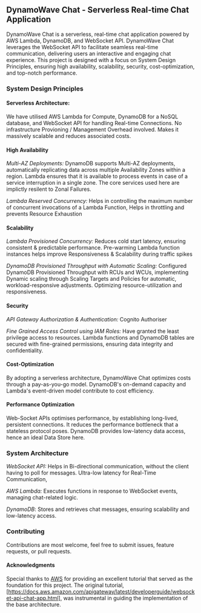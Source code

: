 ## DynamoWave Chat - Serverless Real-time Chat Application  

DynamoWave Chat is a serverless, real-time chat application powered by AWS Lambda, DynamoDB, and WebSocket API.
DynamoWave Chat leverages the WebSocket API to facilitate seamless real-time communication, delivering users an interactive and engaging chat experience. This project is designed with a focus on System Design Principles, ensuring high availability, scalability, security, cost-optimization, and top-notch performance.


### System Design Principles

#### Serverless Architecture:
We have utilised AWS Lambda for Compute, DynamoDB for a NoSQL database, and WebSocket API for handling Real-time Connections. No infrastructure Provioning / Management Overhead involved. Makes it massively scalable and reduces associated costs.

#### High Availability 

_Multi-AZ Deployments:_
DynamoDB supports Multi-AZ deployments, automatically replicating data across multiple Availability Zones within a region.
Lambda ensures that it is available to process events in case of a service interruption in a single zone.
The core services used here are implictly resilent to Zonal Failures.

_Lambda Reserved Concurrency:_ 
Helps in controlling the maximum number of concurrent invocations of a Lambda Function, Helps in throttling and prevents Resource Exhaustion


#### Scalability 

_Lambda Provisioned Concurrency:_ Reduces cold start latency, ensuring consistent & predictable performance. Pre-warming Lambda function instances helps improve Responsiveness & Scalability during traffic spikes

_DynamoDB Provisioned Throughput with Automatic Scaling:_ Configured DynamoDB Provisioned Throughput with RCUs and WCUs, implementing Dynamic scaling through Scaling Targets and Policies for automatic, workload-responsive adjustments. Optimizing resource-utilization and responsiveness.


#### Security 
_API Gateway Authorization & Authentication:_ Cognito Authoriser

_Fine Grained Access Control using IAM Roles:_ Have granted the least privilege access to resources. Lambda functions and DynamoDB tables are secured with fine-grained permissions, ensuring data integrity and confidentiality.

#### Cost-Optimization 
By adopting a serverless architecture, DynamoWave Chat optimizes costs through a pay-as-you-go model. DynamoDB's on-demand capacity and Lambda's event-driven model contribute to cost efficiency.

#### Performance Optimization 
Web-Socket APIs optimises performance, by establishing long-lived, persistent connections. It reduces the performance bottleneck that a stateless protocol poses. DynamoDB provides low-latency data access, hence an ideal Data Store here.

### System Architecture

_WebSocket API:_ Helps in Bi-directional communication, without the client having to poll for messages. Ultra-low latency for Real-Time Communication, 

_AWS Lambda:_ Executes functions in response to WebSocket events, managing chat-related logic.

_DynamoDB_: Stores and retrieves chat messages, ensuring scalability and low-latency access.

### Contributing 
Contributions are most welcome, feel free to submit issues, feature requests, or pull requests. 

#### Acknowledgments
Special thanks to [AWS](https://aws.amazon.com/) for providing an excellent tutorial that served as the foundation for this project. The original tutorial, [https://docs.aws.amazon.com/apigateway/latest/developerguide/websocket-api-chat-app.html], was instrumental in guiding the implementation of the base architecture.


